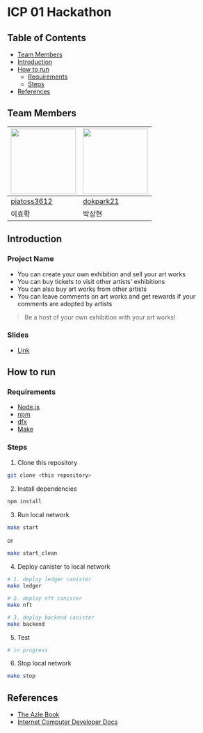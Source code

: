 # ICP 01 Hackathon

## Table of Contents

- [Team Members](#team-members)
- [Introduction](#introduction)
- [How to run](#how-to-run)
  - [Requirements](#requirements)
  - [Steps](#steps)
- [References](#references)

## Team Members

| <img src="https://avatars.githubusercontent.com/u/61569834?v=4" width="150" height="150"/> | <img src="https://avatars.githubusercontent.com/u/126757767?v=4" width="150" height="150"/> |
| ------------------------------------------------------------------------------------------ |  ------------------------------------------------------------------------------------------- |
| [piatoss3612](https://github.com/piatoss3612)| [dokpark21](https://github.com/dokpark21)|
| 이효확 | 박상현 |

## Introduction

### Project Name

- You can create your own exhibition and sell your art works
- You can buy tickets to visit other artists' exhibitions
- You can also buy art works from other artists
- You can leave comments on art works and get rewards if your comments are adopted by artists

>  Be a host of your own exhibition with your art works!

### Slides

- [Link](https://docs.google.com/presentation/d/1u_sW8k0BL1nrQkMVXKf9CjOWpev7vhN2o9zdhgJZak8/edit?usp=sharing)

## How to run

### Requirements

- [Node.js](https://nodejs.org/ko/download)
- [npm](https://docs.npmjs.com/getting-started)
- [dfx](https://internetcomputer.org/docs/current/developer-docs/setup/install/)
- [Make](https://www.gnu.org/software/make/)

### Steps

1. Clone this repository

```bash
git clone <this repository>
```

2. Install dependencies

```bash
npm install
```

3. Run local network

```bash
make start
```

or

```bash
make start_clean
```

4. Deploy canister to local network

```bash
# 1. deploy ledger canister
make ledger

# 2. deploy nft canister
make nft

# 3. deploy backend canister
make backend
```

5. Test

```bash
# in progress
```

6. Stop local network

```bash
make stop
```

## References

- [The Azle Book](https://demergent-labs.github.io/azle/the_azle_book.html)
- [Internet Computer Developer Docs](https://internetcomputer.org/docs/current/developer-docs/)